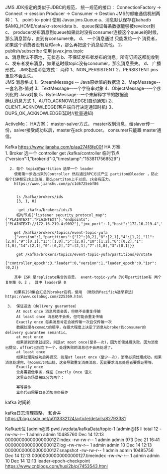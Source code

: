 JMS 
   JDK指定的类似于JDBC的规范， 统一规范的接口：
         ConnectionFactory -> Connect -> session
         Producer -> Consumer -> Destion
   JMS的邮箱通信机制两种：
        1、 point-to-point       使用 Javax.jms.Queue
            a、消息默认保存在kahadb $AMQ_HOME/data/kr-store/data
            b、 queue保证每条数据能够被reveicer到
            c、 producer发布消息到queue如果此时没有consumer连接这个queue的时候， 那么消息暂存，直到有consumer来。
            d、 一个消息通过 只能发给一个 消费者，如果这个消费者没有及时ack，那么再把这个消息给其他。 
        2、 publish/subscribe    使用 javax.jms.topic  
            a、消息默认不落地，无状态
            b、不保证发布者发布的消息，所有订阅这都能收到
            c、发布者发布消息，如果这时候topic没有consumer，那么消息丢失。
            d、 广播形式。
   JMS投递消息方式： 两种
        1、NON_PERSISTENT 
        2、PERSISTENT   jms重启不会丢失。   
   JMS 消息格式
        1、StreamMessage -- Java原始值的数据流
        2、MapMessage--一套名称-值对
        3、TextMessage--一个字符串对象
        4、ObjectMessage--一个序列化的 Java对象
        5、BytesMessage--一个未解释字节的数据流      
   确认消息方式
       1、AUTO_ACKNOWLEDGE(自动通知)
       2、CLIENT_ACKNOWLEDGE(客户端自行决定通知时机)
       3、DUPS_OK_ACKNOWLEDGE(延时//批量通知)      

ActiveMq： 
     HA方案： master-salver方式， master收到消息，给slaver传一份，salver接受成功以后，master在ack producer。
            consumer只能跟 master通信。


Kafka  https://www.jianshu.com/p/aa274f8fe00f
   HA 方案                          
      1. Broker 选一个 controller 
         get /kafka/controller
         临时节点 {"version":1,"brokerid":0,"timestamp":"1538117568529"}  
         
      2. 每个 topic的partition 选举一个 leader
        使用第一步选出来的Controller 然后通过RPC方式产生 partiton的leader ，防止每个ISR都忘zk上注册，那么partiton上千以后，zk会有压力。
        https://www.jianshu.com/p/c1d6725ebf86
        
     
         ls /kafka/brokers/ids
         [3, 1, 0]
         
          get /kafka/brokers/ids/3
         临时节点{"listener_security_protocol_map":{"PLAINTEXT":"PLAINTEXT"},"endpoints":["PLAINTEXT://172.16.219.4:9092"],"jmx_port":-1,"host":"172.16.219.4","timestamp":"1538117590224","port":9092,"version":4}

        get /kafka/brokers/topics/event-topic-yufa
        {"version":1,"partitions":{"12":[0,2],"8":[2,1],"4":[1,2],"11":[2,0],"9":[0,1],"13":[1,0],"5":[2,0],"10":[1,2],"6":[0,2],"1":[1,0],"14":[2,1],"0":[0,2],"2":[2,1],"7":[1,0],"3":[0,1]}}   

         get /kafka/brokers/topics/event-topic-yufa/partitions/0/state
         {"controller_epoch":3,"leader":0,"version":1,"leader_epoch":0,"isr":[0,2]}
        
        其中 ISR 是replicate集合的意思， event-topic-yufa 的0号partition有 两个复制集 0，2 。 其中 leader是 0
        
        如果有ISR集合汇总的broker宕机，使用 （微软的PacificA选举算法）https://www.colabug.com/225369.html 
     
     3.  保证送达（delivery guarantee）
         At most once 消息可能会丢，但绝不会重复传输
         At least once 消息绝不会丢，但可能会重复传输
         Exactly once 每条消息肯定会被传输一次且仅传输一次
         数据处理与commit的顺序，在很大程度上决定了消息从broker到consumer的delivery guarantee semantic。
         at most once
         如果读到消息就提交，则是at most once(至多一次)，因为即使处理失败，因为消息已提交，offset已指向下一个，处理失败的消息也不会再处理了。
         at least once
         如果处理完成功后再提交，则是at least once（至少一次），消息必须处理成功。如果消息处理完，但commit时出错，这会导致重复消费消息，因此要求消息处理者要保证幂等。
         Exactly once
         业务需要做事务，保证 Exactly Once 语义
         这里业务场景被区分为两个：
         
         幂等操作
         业务代码需要自身添加事务操作
        
   kafka 时间轮
     
   kafka日志清理策略， 和合并
     https://blog.csdn.net/u013332124/article/details/82793381
     
   Kafka水位
       [admin@]$ pwd
       /wzdata/kafkaData/topic-1
       [admin@]$ ll
       total 12
       -rw-rw-r-- 1 admin admin 10485760 Dec 14 12:13 00000000000000000127.index
       -rw-rw-r-- 1 admin admin      973 Dec 21 16:41 00000000000000000127.log
       -rw-rw-r-- 1 admin admin       10 Dec 14 12:13 00000000000000000127.snapshot
       -rw-rw-r-- 1 admin admin 10485756 Dec 14 12:13 00000000000000000127.timeindex
       -rw-rw-r-- 1 admin admin       10 Dec 14 12:13 leader-epoch-checkpoint
      https://www.cnblogs.com/huxi2b/p/7453543.html  
     
     
        